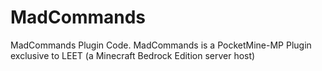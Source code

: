 # MadCommands
MadCommands Plugin Code. MadCommands is a PocketMine-MP Plugin exclusive to LEET (a Minecraft Bedrock Edition server host)
